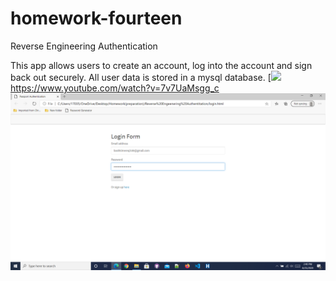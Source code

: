 # homework-fourteen
Reverse Engineering Authentication

This app allows users to create an account, log into the account and sign back out securely. All user data is stored in a mysql database.
[![](https://i.ytimg.com/vi/kmp0TJjPT4A/maxresdefault.jpg)
https://www.youtube.com/watch?v=7v7UaMsgg_c
![](images/image1.png)
